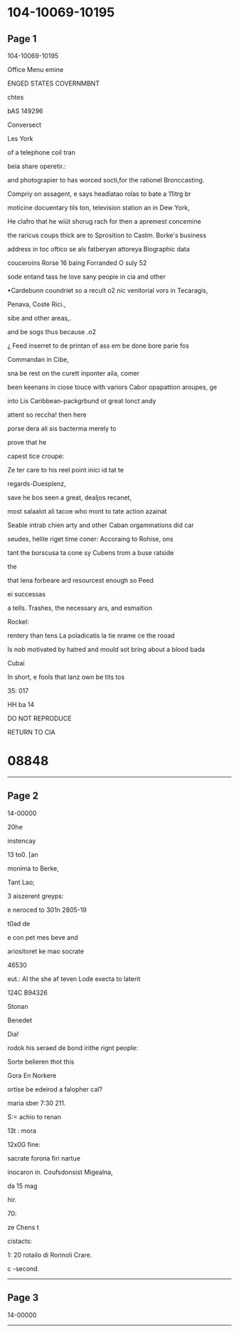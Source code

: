 # 104-10069-10195

## Page 1

104-10069-10195

Office Menu emine

ENGED STATES COVERNMBNT

chtes

bAS 149296

Conversect

Les York

of a telephone coil tran

beia share operetir.:

and photograpier to has worced socti,for the rationel Bronccasting.

Compriy on assagent, e says headiatao rolas to bate a 11itrg br

moticine docuentary tils ton, television station an in Dew York,

He clafro that he wiüt shorug rach for then a apremest concemine

the raricus coups thick are to Sprosition to Castm. Borke's business

address in toc oftico se als fatberyan attoreya Biographic data

couceroins Rorse 16 baing Forranded O suly 52

sode entand tass he love sany peopie in cia and other

•Cardebunn coundriet so a recult o2 nic venitorial vors in Tecaragis,

Penava, Coste Rici.,

sibe and other areas,.

and be sogs thus because .o2

¿ Feed inserret to de printan of ass em be done bore parie fos

Commandan in Cibe,

sna be rest on the curett inponter aila, comer

been keenans in ciose touce with variors Cabor opapattion aroupes, ge

into Lis Caribbean-packgrbund ot great lonct andy

attent so reccha! then here

porse dera ali sis bacterma merely to

prove that he

capest tice croupe:

Ze ter care to his reel point inici id tat te

regards-Duesplenz,

save he bos seen a great, dealjos recanet,

most salaalot ali tacoe who mont to tate action azainat

Seable intrab chien arty and other Caban orgammations did car

seudes, helite riget time coner: Accoraing to Rohise, ons

tant the borscusa ta cone sy Cubens trom a buse ratside

the

that lena forbeare ard resourcest enough so Peed

ei successas

a tells. Trashes, the necessary ars, and esmaition

Rockel:

rentery than tens La poladicatis la tie nrame ce the rooad

Is nob motivated by hatred and mould sot bring about a blood bada

Cubai

In short, e fools that lanz own be tits tos

35: 017

HH ba 14

DO NOT REPRODUCE

RETURN TO CIA

# 08848

---

## Page 2

14-00000

20he

instencay

13 to0. [an

monima to Berke,

Tant Lao;

3 aiszerent greyps:

e neroced to 301n 2805-19

t0ad de

e con pet mes beve and

ariositoret ke mao socrate

46530

eut.: Al the she af teven Lode execta to laterit

124C B94326

Stonan

Benedet

Dia!

rodok his seraed de bond irithe rignt people:

Sorte belieren thot this

Gora En Norkere

ortise be edeirod a falopher cal?

maria sber 7:30 211.

S:= achio to renan

13t : mora

12x0G fine:

sacrate forona firi nartue

inocaron in. Coufsdonsist Migealna,

da 15 mag

hir.

70:

ze Chens t

cistacts:

1: 20 rotailo di Rorinoli Crare.

c -second.

---

## Page 3

14-00000

---

